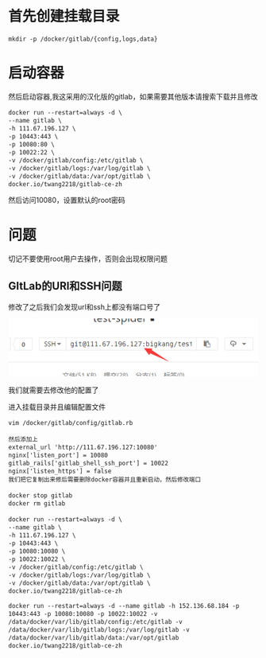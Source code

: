 # 首先创建挂载目录

```
mkdir -p /docker/gitlab/{config,logs,data}
```

# 启动容器

然后启动容器,我这采用的汉化版的gitlab，如果需要其他版本请搜索下载并且修改

```
docker run --restart=always -d \
--name gitlab \
-h 111.67.196.127 \
-p 10443:443 \
-p 10080:80 \
-p 10022:22 \
-v /docker/gitlab/config:/etc/gitlab \
-v /docker/gitlab/logs:/var/log/gitlab \
-v /docker/gitlab/data:/var/opt/gitlab \
docker.io/twang2218/gitlab-ce-zh
```

然后访问10080，设置默认的root密码

# 问题

切记不要使用root用户去操作，否则会出现权限问题

## GItLab的URl和SSH问题

修改了之后我们会发现url和ssh上都没有端口号了

![](img\gitlabssh连接.png)

我们就需要去修改他的配置了

进入挂载目录并且编辑配置文件

```
vim /docker/gitlab/config/gitlab.rb

然后添加上
external_url 'http://111.67.196.127:10080'
nginx['listen_port'] = 10080
gitlab_rails['gitlab_shell_ssh_port'] = 10022
nginx['listen_https'] = false
我们把它复制出来修后需要删除docker容器并且重新启动，然后修改端口

docker stop gitlab
docker rm gitlab

docker run --restart=always -d \
--name gitlab \
-h 111.67.196.127 \
-p 10443:443 \
-p 10080:10080 \
-p 10022:10022 \
-v /docker/gitlab/config:/etc/gitlab \
-v /docker/gitlab/logs:/var/log/gitlab \
-v /docker/gitlab/data:/var/opt/gitlab \
docker.io/twang2218/gitlab-ce-zh

```





```
docker run --restart=always -d --name gitlab -h 152.136.68.184 -p 10443:443 -p 10080:10080 -p 10022:10022 -v /data/docker/var/lib/gitlab/config:/etc/gitlab -v /data/docker/var/lib/gitlab/logs:/var/log/gitlab -v /data/docker/var/lib/gitlab/data:/var/opt/gitlab docker.io/twang2218/gitlab-ce-zh

```

